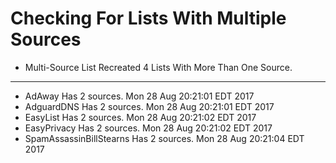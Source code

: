 # Checking For Lists With Multiple Sources

* Multi-Source List Recreated
4 Lists With More Than One Source.
_________________________________________
* AdAway Has 2 sources. Mon 28 Aug 20:21:01 EDT 2017
* AdguardDNS Has 2 sources. Mon 28 Aug 20:21:01 EDT 2017
* EasyList Has 2 sources. Mon 28 Aug 20:21:02 EDT 2017
* EasyPrivacy Has 2 sources. Mon 28 Aug 20:21:02 EDT 2017
* SpamAssassinBillStearns Has 2 sources. Mon 28 Aug 20:21:04 EDT 2017
